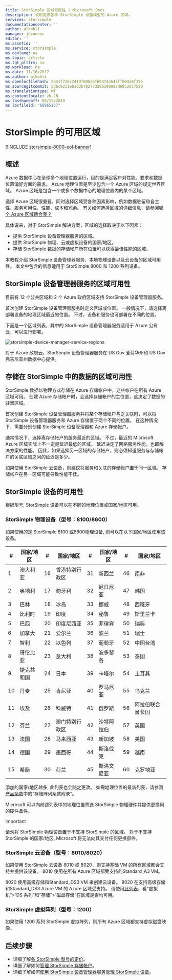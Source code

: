 ```yaml
---
title: StorSimple 区域可用性 | Microsoft Docs
description: 说明提供各种 StorSimple 设备模型的 Azure 区域。
services: storsimple
documentationcenter: ''
author: alkohli
manager: jeconnoc
editor: ''
ms.assetid: ''
ms.service: storsimple
ms.devlang: na
ms.topic: article
ms.tgt_pltfrm: na
ms.workload: na
ms.date: 11/16/2017
ms.author: alkohli
ms.openlocfilehash: 5b41f738c2419f806aef60374a545ff004a6f19e
ms.sourcegitcommit: 5d6c8231eba03b78277328619b027d6852d57520
ms.translationtype: MT
ms.contentlocale: zh-CN
ms.lasthandoff: 08/13/2019
ms.locfileid: "68965137"
---
```

# <a name="available-regions-for-your-storsimple"></a>StorSimple 的可用区域

[!INCLUDE [storsimple-8000-eol-banner](../../includes/storsimple-8000-eol-banner.md)]

## <a name="overview"></a>概述

Azure 数据中心在全球多个地理位置运行，目的是满足客户对性能、要求和数据位置偏好方面的需求。 Azure 地理位置是至少包含一个 Azure 区域的规定世界区域。 Azure 区域是包含一个或多个数据中心的地理位置内的某个区域。

选择 Azure 区域很重要，同时选择区域受各种因素影响，例如数据驻留和自主性、服务可用性、性能、成本和冗余。 有关如何选择区域的详细信息，请参阅[哪个 Azure 区域适合我？](https://azure.microsoft.com/overview/datacenters/how-to-choose/)

具体说来，对于 StorSimple 解决方案，区域的选择取决于以下因素：

- 提供 StorSimple 设备管理器服务的区域。
- 提供 StorSimple 物理、云或虚拟设备的国家/地区。
- 存储 StorSimple 数据的存储帐户所在位置可以获得最佳性能的区域。

本教程介绍 StorSimple 设备管理器服务、本地物理设备以及云设备的区域可用性。 本文中包含的信息适用于 StorSimple 8000 和 1200 系列设备。

## <a name="region-availability-for-storsimple-device-manager-service"></a>StorSimple 设备管理器服务的区域可用性

目前有 12 个公共区域和 2 个 Azure 政府区域支持 StorSimple 设备管理器服务。

首次创建 StorSimple 设备管理器服务时定义区域或位置。 一般情况下，请选择离部署设备的地理区域最近的位置。 不过，设备和服务也可部署在不同的位置。

下面是一个区域列表，其中的 StorSimple 设备管理器服务适用于 Azure 公有云，可以进行部署。

![storsimple-device-manager-service-regions](./media/storsimple-region/storsimple-device-manager-service-regions.png)

对于 Azure 政府云，StorSimple 设备管理器服务在 US Gov 爱荷华州和 US Gov 弗吉尼亚州数据中心提供。

## <a name="region-availability-for-data-stored-in-storsimple"></a>存储在 StorSimple 中的数据的区域可用性

StorSimple 数据以物理方式存储在 Azure 存储帐户中，这些帐户在所有 Azure 区域可用。 创建 Azure 存储帐户时，会选择存储帐户的主位置，这决定了数据的驻留区域。

首次创建 StorSimple 设备管理器服务并将某个存储帐户与之关联时，可以将 StorSimple 设备管理器服务和 Azure 存储置于两个不同的位置。 在这种情况下，需要分别创建 StorSimple 设备管理器和 Azure 存储帐户。

通常情况下，选择离存储帐户的服务最近的区域。 不过，最近的 Microsoft Azure 区域实际上不一定是延迟最低的区域。 延迟决定了网络服务性能，也即解决方案的性能。 因此，如果选择另一区域的存储帐户，则必须知道服务与存储帐户的关联区域之间的延迟是多少。

如果使用 StorSimple 云设备，则建议将服务和关联的存储帐户置于同一区域。 存储帐户在另一区域可能导致性能不佳。

## <a name="availability-of-storsimple-device"></a>StorSimple 设备的可用性

根据型号, StorSimple 设备可以在不同的地理位置或国家/地区可用。

### <a name="storsimple-physical-device-models-81008600"></a>StorSimple 物理设备（型号：8100/8600）

如果使用的是 StorSimple 8100 或8600物理设备, 则可以在以下国家/地区使用该设备。

| #  | 国家/地区        | #  | 国家/地区     | #  | 国家/地区      | #  | 国家/地区             |
|----|-----------------------|----|--------------------|----|---------------------|----|----------------------------|
| 1  | 澳大利亚             | 16 | 香港特别行政区      | 31 | 新西兰         | 46 | 南非               |
| 2  | 奥地利               | 17 | 匈牙利            | 32 | 尼日尼亚             | 47 | 韩国                |
| 3  | 巴林               | 18 | 冰岛            | 33 | 挪威              | 48 | 西班牙                      |
| 4  | 比利时               | 19 | 印度              | 34 | 秘鲁                | 49 | 斯里兰卡                  |
| 5  | 巴西                | 20 | 印度尼西亚          | 35 | 菲律宾         | 50 | 瑞典                     |
| 6  | 加拿大                | 21 | 爱尔兰            | 36 | 波兰              | 51 | 瑞士                |
| 7  | 智利                 | 22 | 以色列             | 37 | 葡萄牙            | 52 | 中国台湾                     |
| 8  | 哥伦比亚              | 23 | 意大利              | 38 | 波多黎各         | 53 | 泰国                   |
| 9  | 捷克共和国        | 24 | 日本              | 39 | 卡塔尔               | 54 | 土耳其                     |
| 10 | 丹麦               | 25 | 肯尼亚              | 40 | 罗马尼亚             | 55 | 乌克兰                    |
| 11 | 埃及                 | 26 | 科威特             | 41 | 俄罗斯              | 56 | 阿拉伯联合酋长国       |
| 12 | 芬兰               | 27 | 澳门特别行政区          | 42 | 沙特阿拉伯        | 57 | 英国             |
| 13 | 法国                | 28 | 马来西亚           | 43 | 新加坡           | 58 | 美国              |
| 14 | 德国               | 29 | 墨西哥             | 44 | 斯洛伐克            | 59 | 越南                    |
| 15 | 希腊                | 30 | 荷兰        | 45 | 斯洛文尼亚            | 60 | 克罗地亚                    |

添加的国家/地区越多, 此列表也会随之更改。 如需地理位置的最新列表，请参阅[产品条款](https://www.microsoft.com/en-us/licensing/product-licensing/products)中的“存储阵列条款附录”。

Microsoft 可以向前述列表中的地理位置寄送 StorSimple 物理硬件并提供更换用的硬件备件。

> [!IMPORTANT]
> 请勿将 StorSimple 物理设备置于不支持 StorSimple 的区域。 对于不支持 StorSimple 的国家/地区, Microsoft 将无法向其交付任何更换部件。

### <a name="storsimple-cloud-appliance-models-80108020"></a>StorSimple 云设备（型号：8010/8020）

如果使用 StorSimple 云设备 8010 或 8020，则支持基础 VM 的所有区域都会支持并提供该设备。 8010 使用在所有 Azure 区域都受支持的Standard_A3 VM。

8020 使用高级存储和Standard_DS3 VM 来创建云设备。 8020 在支持高级存储和Standard_DS3 Azure VM 的 Azure 区域受支持。 请使用[此列表](https://azure.microsoft.com/regions/services/)，看“虚拟机”>“DS 系列”和“存储”>“磁盘存储”在区域是否均可用。

### <a name="storsimple-virtual-array-model-1200"></a>StorSimple 虚拟阵列（型号：1200）

如果使用 1200 系列 StorSimple 虚拟阵列，则所有 Azure 区域都支持虚拟磁盘映像。

## <a name="next-steps"></a>后续步骤

* 详细了解[各 StorSimple 型号的定价](https://azure.microsoft.com/pricing/calculator/#storsimple2)。
* 详细了解如何[管理 StorSimple 存储帐户](storsimple-8000-manage-storage-accounts.md)。
* 详细了解如何[使用 StorSimple 设备管理器服务管理 StorSimple 设备](storsimple-8000-manager-service-administration.md)。
